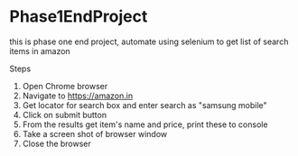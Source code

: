 # Phase1EndProject
this is phase one end project, automate using selenium to get list of search items in amazon

Steps
1. Open Chrome browser
2. Navigate to https://amazon.in
3. Get locator for search box and enter search as "samsung mobile"
4. Click on submit button
5. From the results get item's name and price, print these to console
6. Take a screen shot of browser window
7. Close the browser
